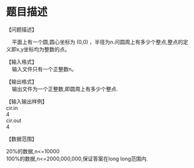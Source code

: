 # 题目描述


<p>
【问题描述】
</p>
<p>
    平面上有一个圆,圆心坐标为 (0,0) ，半径为n.问圆周上有多少个整点,整点的定义即x,y坐标均为整数的点。
</p>
<p align="left">
【输入格式】<br/>
    输入文件只有一个正整数n。
</p>
<p align="left">
【输出格式】<br/>
    输出文件为一个正整数,即圆周上有多少个整点.
</p>
<p>
【输入输出样例】<strong><br/>
</strong>cir.in<br/>
4<br/>
cir.out<br/>
4
</p>
<p>
【数据范围】
</p>
<p>
20%的数据,n&lt;=10000<br/>
100%的数据,n&lt;=2000,000,000,保证答案在long long范围内.
</p>
